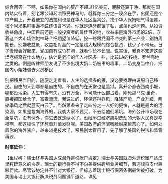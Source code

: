 综合回答一下啊，如果你在国内的资产不超过1亿美元，屁股还算干净，那就在国内踏实待着，别老跟公知起哄移民神马的，就算你三分之一现金在手，出国还是个中产偏上，开着便宜的法拉利也是在华人社区当寓公，找个华人保姆吧气得蛋疼，找个阿米果吧事逼不说还语言不通。你就是连牙都镶了钻，点菜也是问题 ​​​。从投资收益角度，中国目前还是一般投资者的最佳目的地，收益率是海外市场的2倍，守着这个大市场你跑神马？把期望值降低，投一些跟党国不冲突的第三产业，别怕周期长，别嫌收益低，收益相对高的一定是超大规模的综合投资，钱少了不带玩。日子慢慢会好起来，党国自有成竹在胸，就看你长不长眼。说实话，我真不知道这些煤老板窝在什么地方，估计是老旧的华人社区多一些，比较LA的核桃、罗兰高地之类的。倒是听律师朋友说了不少出境大奶二奶被甩的趣事，二奶变身当中介，把国内小姐妹骗去买房移民

别把移民当目的，随便走走看看，人生的选择多的狠，没必要找理由说服自己移民。自由的人到哪都是自由的，不自由的在天堂也是监狱。离开帝都去西南小城，哪都没污染。人生有得有失，没有万全，不可能什么都占着。刚死那马克·里奇，直接把国给舍了，富贵漂流。我说过的，环保还得靠风，降降产能，产业升级，两轮季风之后就蓝天白云了。当然萧条来了走四分之一人好的更快，人就是最大的污染源。如果是投向海外的，我劝大家不要买，不去给他们填坑。海外公开市场现在全是坑，没有例外，你进去就是续水了。没经历过经济周期洗劫的兲朝人民真是幸福啊，都这操性了还想着升值发财呢。 ​​​​美国政府的流氓嘴脸越来越恶心了。如何处置你的海外资产，越来越是技术活，移民别太盲目了，先了解了美国的税法和监管再议。

**时事延伸：**

【里程碑：瑞士终与美国达成海外逃税账户协定】瑞士与美国就海外逃税账户达成里程碑意义的协定，瑞士的银行将不得不向美提供跨境业务细节，若违规将支付巨额罚款。尽管该协定并不针对大银行，但标志着瑞士银行保密条例最终被打破，为美国与瑞士大银行解决税务问题铺平道路。详见

